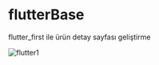 # flutterBase
flutter_first  ile ürün detay sayfası geliştirme

![flutter1](https://github.com/ykakkaya/flutterBase/assets/100940437/a75c6899-08f4-4813-be74-1f86777d1b1a)
